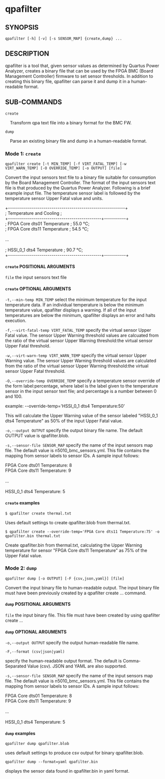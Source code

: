 # qpafilter #

## SYNOPSIS ##
```console
qpafilter [-h] [-v] [-s SENSOR_MAP] {create,dump} ...
```

## DESCRIPTION ##

qpafilter is a tool that, given sensor values as determined by
Quartus Power Analyzer, creates a binary file that can be used
by the FPGA BMC (Board Management Controller) firmware to set
sensor thresholds. In addition to creating this binary file,
qpafilter can parse it and dump it in a human-readable format.

## SUB-COMMANDS ##

`create`

&nbsp;&nbsp;&nbsp;&nbsp;Transform qpa text file into a binary format for the BMC FW.

`dump`

&nbsp;&nbsp;&nbsp;&nbsp;Parse an existing binary file and dump in a human-readable format.

### Mode 1: `create` ###

```console
qpafilter create [-t MIN_TEMP] [-f VIRT_FATAL_TEMP] [-w VIRT_WARN_TEMP] [-O OVERRIDE_TEMP] [-o OUTPUT] [file]
```

Convert the input sensors text file to a binary file suitable for
consumption by the Board Management Controller. The format of the
input sensors text file is that produced by the Quartus Power
Analyzer. Following is a brief example input file. The temperature
sensor label is followed by the temperature sensor Upper Fatal
value and units.

+-----------------------------------------------------------+<br>
; Temperature and Cooling                                   ;<br>
+-----------------------------------------------+-----------+<br>
; FPGA Core dts01 Temperature                   ; 55.0 °C;<br>
; FPGA Core dts11 Temperature                   ; 54.5 °C;<br>
<br>
...<br>
<br>
; HSSI_0_1 dts4 Temperature                     ; 90.7 °C;<br>
+-----------------------------------------------+-----------+<br>

#### `create` POSITIONAL ARGUMENTS ####
`file`
the input sensors text file

#### `create` OPTIONAL ARGUMENTS ####
`-t,--min-temp MIN_TEMP`
select the minimum temperature for the input temperature data.
If an individual temperature is below the minimum temperature
value, qpafilter displays a warning. If all of the input
temperatures are below the minimum, qpafilter displays an
error and halts execution.

`-f,--virt-fatal-temp VIRT_FATAL_TEMP`
specify the virtual sensor Upper Fatal value. The sensor
Upper Warning threshold values are calcuated from the ratio of
the virtual sensor Upper Warning threshold:the virtual sensor
Upper Fatal threshold.

`-w,--virt-warn-temp VIRT_WARN_TEMP`
specify the virtual sensor Upper Warning value. The sensor
Upper Warning threshold values are calculated from the ratio of
the virtual sensor Upper Warning threshold:the virtual sensor
Upper Fatal threshold.

`-O,--override-temp OVERRIDE_TEMP`
specify a temperature sensor override of the form label:percentage,
where label is the label given to the temperature sensor in the
input sensor text file; and percentage is a number between 0 and
100.

example: --override-temp='HSSI_0_1 dts4 Temperature:50'

This will calculate the Upper Warning value of the sensor labeled
"HSSI_0_1 dts4 Temperature" as 50% of the input Upper Fatal value.

`-o,--output OUTPUT`
specify the output binary file name. The default OUTPUT value is
qpafilter.blob.

`-s,--sensor-file SENSOR_MAP`
specify the name of the input sensors map file. The default value
is n5010_bmc_sensors.yml. This file contains the mapping from
sensor labels to sensor IDs. A sample input follows:

FPGA Core dts01 Temperature: 8<br>
FPGA Core dts11 Temperature: 9<br>
<br>
...<br>
<br>
HSSI_0_1 dts4 Temperature: 5<br>

#### `create` examples ####

```console
$ qpafilter create thermal.txt
```

 Uses default settings to create qpafilter.blob from thermal.txt.

```console
$ qpafilter create --override-temp='FPGA Core dts11 Temperature:75' -o qpafilter.bin thermal.txt
```

 Create qpafilter.bin from thermal.txt, calculating the Upper Warning
 temperature for sensor "FPGA Core dts11 Temperature" as 75% of the
 Upper Fatal value.

### Mode 2: `dump` ###

```console
qpafilter dump [-o OUTPUT] [-F {csv,json,yaml}] [file]
```

Convert the input binary file to human-readable output. The
input binary file must have been previously created by a
qpafilter create ... command.

#### `dump` POSITIONAL ARGUMENTS ####
`file`
the input binary file. This file must have been created by
using qpafilter create ...

#### `dump` OPTIONAL ARGUMENTS ####
`-o,--output OUTPUT`
specify the output human-readable file name.

`-F,--format (csv|json|yaml)`

specify the human-readable output format. The default is
Comma-Separated Value (csv). JSON and YAML are also supported.

`-s,--sensor-file SENSOR_MAP`
specify the name of the input sensors map file. The default value
is n5010_bmc_sensors.yml. This file contains the mapping from
sensor labels to sensor IDs. A sample input follows:

FPGA Core dts01 Temperature: 8<br>
FPGA Core dts11 Temperature: 9<br>
<br>
...<br>
<br>
HSSI_0_1 dts4 Temperature: 5<br>

#### `dump` examples ####

```console
qpafilter dump qpafilter.blob
```

 uses default settings to produce csv output for binary qpafilter.blob.

```console
qpafilter dump --format=yaml qpafilter.bin
```

 displays the sensor data found in qpafilter.bin in yaml format.

